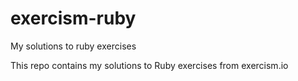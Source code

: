 # exercism-ruby
My solutions to ruby exercises

This repo contains my solutions to Ruby exercises from exercism.io
